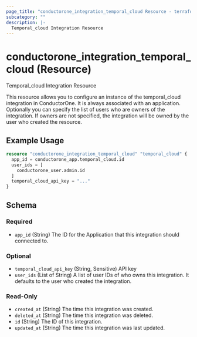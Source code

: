 ```yaml
---
page_title: "conductorone_integration_temporal_cloud Resource - terraform-provider-conductorone"
subcategory: ""
description: |-
  Temporal_cloud Integration Resource
---
```


# conductorone_integration_temporal_cloud (Resource)

Temporal_cloud Integration Resource

This resource allows you to configure an instance of the temporal_cloud integration in ConductorOne.
It is always associated with an application. Optionally you can specify the list of users who are owners of the integration.
If owners are not specified, the integration will be owned by the user who created the resource.

## Example Usage

```terraform
resource "conductorone_integration_temporal_cloud" "temporal_cloud" {
  app_id = conductorone_app.temporal_cloud.id
  user_ids = [
    conductorone_user.admin.id
  ]
  temporal_cloud_api_key = "..."
}
```

<!-- schema generated by tfplugindocs -->
## Schema

### Required

- `app_id` (String) The ID for the Application that this integration should connected to.

### Optional

- `temporal_cloud_api_key` (String, Sensitive) API key
- `user_ids` (List of String) A list of user IDs of who owns this integration. It defaults to the user who created the integration.

### Read-Only

- `created_at` (String) The time this integration was created.
- `deleted_at` (String) The time this integration was deleted.
- `id` (String) The ID of this integration.
- `updated_at` (String) The time this integration was last updated.
